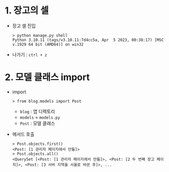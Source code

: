 # 1. 장고의 셀
- 장고 셀 진입
   ```console
   > python manage.py shell
   Python 3.10.11 (tags/v3.10.11:7d4cc5a, Apr  5 2023, 00:38:17) [MSC v.1929 64 bit (AMD64)] on win32
   ```

- 나가기 : `ctrl + z`

# 2. 모델 클래스 import
- import
   ```console
   > from blog.models import Post
   ```
   - `blog` : 앱 디렉토리
   - `models` = `models.py`
   - `Post` : 모델 클래스

- 메서드 호출
   ```console
   > Post.objects.first()
   <Post: [1 관리자 페이지에서 만듦]>
   > Post.objects.all()
   <QuerySet [<Post: [1 관리자 페이지에서 만듦]>, <Post: [2 두 번째 장고 페이지]>, <Post: [3 서버 지역을 서울로 바꾼 후]>, ...
   ```